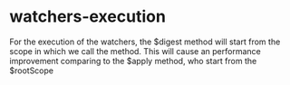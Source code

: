 # watchers-execution

For the execution of the watchers, the $digest method will start from the scope in which we call the method.
This will cause an performance improvement comparing to the $apply method, who start from the $rootScope

